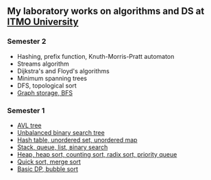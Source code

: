 ## My laboratory works on algorithms and DS at [ITMO University](https://itmo.ru)
### Semester 2
* Hashing, prefix function, Knuth-Morris-Pratt automaton
* Streams algorithm
* Dijkstra's and Floyd's algorithms
* Minimum spanning trees
* DFS, topological sort
* [Graph storage, BFS](https://github.com/ZISRF/Algorithms-and-data-structures/tree/master/1sem/8lab)
### Semester 1
* [AVL tree](https://github.com/ZISRF/Algorithms-and-data-structures/tree/master/1sem/7lab)
* [Unbalanced binary search tree](https://github.com/ZISRF/Algorithms-and-data-structures/tree/master/1sem/6lab)
* [Hash table, unordered set, unordered map](https://github.com/ZISRF/Algorithms-and-data-structures/tree/master/1sem/5lab)
* [Stack, queue, list, вinary search](https://github.com/ZISRF/Algorithms-and-data-structures/tree/master/1sem/4lab)
* [Heap, heap sort, counting sort, radix sort, priority queue](https://github.com/ZISRF/Algorithms-and-data-structures/tree/master/1sem/3lab)
* [Quick sort, merge sort](https://github.com/ZISRF/Algorithms-and-data-structures/tree/master/1sem/2lab)
* [Basic DP, bubble sort](https://github.com/ZISRF/Algorithms-and-data-structures/tree/master/1sem/1lab)